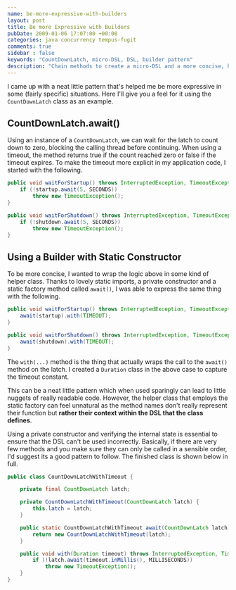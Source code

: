```yaml
---
name: be-more-expressive-with-builders
layout: post
title: Be more Expressive with Builders
pubDate: 2009-01-06 17:07:00 +00:00
categories: java concurrency tempus-fugit
comments: true
sidebar : false
keywords: "CountDownLatch, micro-DSL, DSL, builder pattern"
description: "Chain methods to create a micro-DSL and a more concise, human readable sequence of events in your code."
---
```


I came up with a neat little pattern that's helped me be more expressive in some (fairly specific) situations. Here I'll give you a feel for it using the `CountDownLatch` class as an example.
  

## CountDownLatch.await()

Using an instance of a `CountDownLatch`, we can wait for the latch to count down to zero, blocking the calling thread before continuing. When using a timeout, the method returns true if the count reached zero or false if the timeout expires. To make the timeout more explicit in my application code, I started with the following.

``` java
public void waitForStartup() throws InterruptedException, TimeoutException {
    if (!startup.await(5, SECONDS))
        throw new TimeoutException();
}

public void waitForShutdown() throws InterruptedException, TimeoutException {
    if (!shutdown.await(5, SECONDS))
        throw new TimeoutException();
}
```

## Using a Builder with Static Constructor

To be more concise, I wanted to wrap the logic above in some kind of helper class. Thanks to lovely static imports, a private constructor and a static factory method called `await()`, I was able to express the same thing with the following.

  
``` java
public void waitForStartup() throws InterruptedException, TimeoutException {
    await(startup).with(TIMEOUT);
}

public void waitForShutdown() throws InterruptedException, TimeoutException {
    await(shutdown).with(TIMEOUT);
}
```

The `with(...)` method is the thing that actually wraps the call to the `await()` method on the latch. I created a `Duration` class in the above case to capture the timeout constant.

  
This can be a neat little pattern which when used sparingly can lead to little nuggets of really readable code. However, the helper class that employs the static factory can feel unnatural as the method names don't really represent their function but **rather their context within the DSL that the class defines**.

Using a private constructor and verifying the internal state is essential to ensure that the DSL can't be used incorrectly. Basically, if there are very few methods and you make sure they can only be called in a sensible order, I'd suggest its a good pattern to follow. The finished class is shown below in full.

  
``` java
public class CountDownLatchWithTimeout {

    private final CountDownLatch latch;

    private CountDownLatchWithTimeout(CountDownLatch latch) {
        this.latch = latch;
    }

    public static CountDownLatchWithTimeout await(CountDownLatch latch) {
        return new CountDownLatchWithTimeout(latch);
    }

    public void with(Duration timeout) throws InterruptedException, TimeoutException {
        if (!latch.await(timeout.inMillis(), MILLISECONDS))
            throw new TimeoutException();
    }
}
```
  


